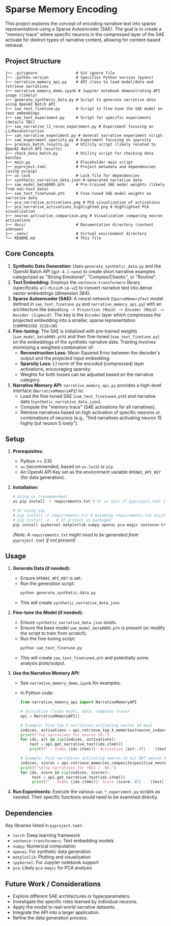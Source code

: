 # Sparse Memory Encoding

This project explores the concept of encoding narrative text into sparse representations using a Sparse Autoencoder (SAE). The goal is to create a "memory trace" where specific neurons in the compressed layer of the SAE activate for distinct types of narrative content, allowing for content-based retrieval.

## Project Structure

```
├── .gitignore                 # Git ignore file
├── .python-version            # Specifies Python version (pyenv)
├── narrative_memory_api.py    # API class to load model/data and retrieve narratives
├── narrative_memory_demo.ipynb # Jupyter notebook demonstrating API usage (likely)
├── generate_synthetic_data.py # Script to generate narrative data using OpenAI Batch API
├── sae_text_finetune.py       # Script to fine-tune the SAE model on text embeddings
├── sae_text_experiment.py     # Script for specific experiments (details TBC)
├── sae_narrative_l1_recon_experiment.py # Experiment focusing on L1/Reconstruction
├── sae_narrative_experiment.py # General narrative experiment script
├── sae_experiment_sparsity.py # Experiment focusing on sparsity
├── process_batch_results.py   # Utility script (likely related to OpenAI Batch API results)
├── check_data_batch.py        # Utility script for checking data batches
├── main.py                    # Placeholder main script
├── pyproject.toml             # Project metadata and dependencies (using uv/pip)
├── uv.lock                    # Lock file for dependencies
├── synthetic_narrative_data.json # Generated narrative data
├── sae_model_beta0005.pth     # Pre-trained SAE model weights (likely from non-text data)
├── sae_text_finetuned.pth     # Fine-tuned SAE model weights on narrative data
├── pca_narrative_activations.png # PCA visualization of activations
├── pca_narrative_activations_highlighted.png # Highlighted PCA visualization
├── neuron_activation_comparison.png # Visualization comparing neuron activations
├── docs/                      # Documentation directory (content unknown)
├── .venv/                     # Virtual environment directory
└── README.md                  # This file
```

## Core Concepts

1.  **Synthetic Data Generation:** Uses `generate_synthetic_data.py` and the OpenAI Batch API (`gpt-4.1-nano`) to create short narrative examples categorized as "Strong Emotional", "Complex/Chaotic", or "Routine".
2.  **Text Embedding:** Employs the `sentence-transformers` library (specifically `all-MiniLM-L6-v2`) to convert narrative text into dense vector embeddings (dimension 384).
3.  **Sparse Autoencoder (SAE):** A neural network (`SparseMemoryText` model defined in `sae_text_finetune.py` and `narrative_memory_api.py`) with an architecture like `Embedding -> Projection (ReLU) -> Encoder (ReLU) -> Decoder (Sigmoid)`. The key is the `Encoder` layer which compresses the projected embedding into a smaller, sparse representation (`COMPRESSED_SIZE=30`).
4.  **Fine-tuning:** The SAE is initialized with pre-trained weights (`sae_model_beta0005.pth`) and then fine-tuned (`sae_text_finetune.py`) on the embeddings of the synthetic narrative data. Training involves minimizing a weighted combination of:
    - **Reconstruction Loss:** Mean Squared Error between the decoder's output and the _projected_ input embedding.
    - **Sparsity Loss:** L1 norm of the encoded (compressed) layer activations, encouraging sparsity.
    - Weights for both losses can be adjusted based on the narrative category.
5.  **Narrative Memory API:** `narrative_memory_api.py` provides a high-level interface (`NarrativeMemoryAPI`) to:
    - Load the fine-tuned SAE (`sae_text_finetuned.pth`) and narrative data (`synthetic_narrative_data.json`).
    - Compute the "memory trace" (SAE activations for all narratives).
    - Retrieve narratives based on high activation of specific neurons or combinations of neurons (e.g., "find narratives activating neuron 15 highly but neuron 5 lowly").

## Setup

1.  **Prerequisites:**

    - Python >= 3.10
    - `uv` (recommended, based on `uv.lock`) or `pip`
    - An OpenAI API Key set as the environment variable `OPENAI_API_KEY` (for data generation).

2.  **Installation:**

    ```bash
    # Using uv (recommended)
    uv pip install -r requirements.txt # Or uv sync if pyproject.toml is primary

    # Or using pip
    # pip install -r requirements.txt # Assuming requirements.txt exists or is generated from pyproject.toml
    # pip install -e . # If project is packaged
    pip install ipykernel matplotlib numpy openai pca-magic sentence-transformers torch
    ```

    _(Note: A `requirements.txt` might need to be generated from `pyproject.toml` if not present)_

## Usage

1.  **Generate Data (if needed):**

    - Ensure `OPENAI_API_KEY` is set.
    - Run the generation script:
      ```bash
      python generate_synthetic_data.py
      ```
    - This will create `synthetic_narrative_data.json`.

2.  **Fine-tune the Model (if needed):**

    - Ensure `synthetic_narrative_data.json` exists.
    - Ensure the base model `sae_model_beta0005.pth` is present (or modify the script to train from scratch).
    - Run the fine-tuning script:
      ```bash
      python sae_text_finetune.py
      ```
    - This will create `sae_text_finetuned.pth` and potentially some analysis plots/output.

3.  **Use the Narrative Memory API:**

    - See `narrative_memory_demo.ipynb` for examples.
    - In Python code:

      ```python
      from narrative_memory_api import NarrativeMemoryAPI

      # Initialize (loads model, data, computes trace)
      api = NarrativeMemoryAPI()

      # Example: Find top 5 narratives activating neuron 10 most
      indices, activations = api.retrieve_top_k_memories(neuron_index=10, k=5)
      print(f"Top narratives for neuron 10:")
      for idx, act in zip(indices, activations):
          text = api.get_narrative_text(idx.item())
          print(f" - Index {idx.item()}: Activation {act:.4f} - '{text}'")

      # Example: Find narratives activating neuron 15 but NOT neuron 5
      indices, scores = api.retrieve_memories_composite(positive_neurons=[15], negative_neurons=[5], k=3)
      print(f"\nTop narratives for +N15 / -N5:")
      for idx, score in zip(indices, scores):
           text = api.get_narrative_text(idx.item())
           print(f" - Index {idx.item()}: Score {score:.4f} - '{text}'")
      ```

4.  **Run Experiments:**
    Execute the various `sae_*_experiment.py` scripts as needed. Their specific functions would need to be examined directly.

## Dependencies

Key libraries listed in `pyproject.toml`:

- `torch`: Deep learning framework
- `sentence-transformers`: Text embedding models
- `numpy`: Numerical computation
- `openai`: For synthetic data generation
- `matplotlib`: Plotting and visualization
- `ipykernel`: For Jupyter notebook support
- `pca`: Likely `pca-magic` for PCA analysis

## Future Work / Considerations

- Explore different SAE architectures or hyperparameters.
- Investigate the specific roles learned by individual neurons.
- Apply the model to real-world narrative datasets.
- Integrate the API into a larger application.
- Refine the data generation process.

